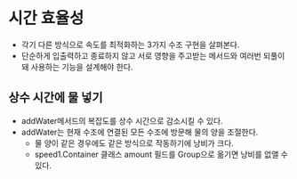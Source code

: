 # 시간 효율성
- 각기 다른 방식으로 속도를 최적화하는 3가지 수조 구현을 살펴본다.
- 단순하게 입출력하고 종료하지 않고 서로 영향을 주고받는 메서드와 여러번 되풀이돼 사용하는 기능을 설계해야 한다.

## 상수 시간에 물 넣기
- addWater메서드의 복잡도를 상수 시간으로 감소시킬 수 있다.
- addWater는 현재 수조에 연결된 모든 수조에 방문해 물의 양을 조절한다.
  - 물 양이 같은 경우에도 같은 방식으로 작동하기에 낭비가 크다.
  - speed1.Container 클래스 amount 필드를 Group으로 옮기면 낭비를 없앨 수 있다.


